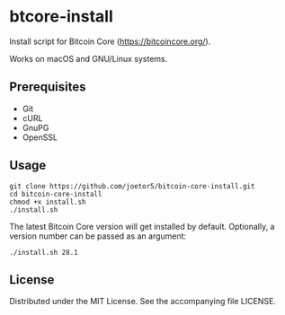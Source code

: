 # btcore-install

Install script for Bitcoin Core (https://bitcoincore.org/).

Works on macOS and GNU/Linux systems.

## Prerequisites

* Git
* cURL
* GnuPG
* OpenSSL

## Usage

```
git clone https://github.com/joetor5/bitcoin-core-install.git
cd bitcoin-core-install
chmod +x install.sh
./install.sh
```

The latest Bitcoin Core version will get installed by default. Optionally, a version number can be passed as an argument:

```
./install.sh 28.1
```

## License

Distributed under the MIT License. See the accompanying file LICENSE.
